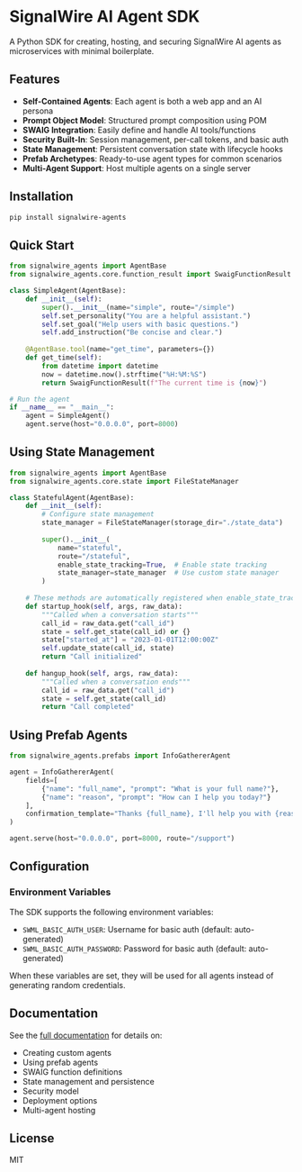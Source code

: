 # SignalWire AI Agent SDK

A Python SDK for creating, hosting, and securing SignalWire AI agents as microservices with minimal boilerplate.

## Features

- **Self-Contained Agents**: Each agent is both a web app and an AI persona
- **Prompt Object Model**: Structured prompt composition using POM
- **SWAIG Integration**: Easily define and handle AI tools/functions
- **Security Built-In**: Session management, per-call tokens, and basic auth
- **State Management**: Persistent conversation state with lifecycle hooks
- **Prefab Archetypes**: Ready-to-use agent types for common scenarios
- **Multi-Agent Support**: Host multiple agents on a single server

## Installation

```bash
pip install signalwire-agents
```

## Quick Start

```python
from signalwire_agents import AgentBase
from signalwire_agents.core.function_result import SwaigFunctionResult

class SimpleAgent(AgentBase):
    def __init__(self):
        super().__init__(name="simple", route="/simple")
        self.set_personality("You are a helpful assistant.")
        self.set_goal("Help users with basic questions.")
        self.add_instruction("Be concise and clear.")
    
    @AgentBase.tool(name="get_time", parameters={})
    def get_time(self):
        from datetime import datetime
        now = datetime.now().strftime("%H:%M:%S")
        return SwaigFunctionResult(f"The current time is {now}")

# Run the agent
if __name__ == "__main__":
    agent = SimpleAgent()
    agent.serve(host="0.0.0.0", port=8000)
```

## Using State Management

```python
from signalwire_agents import AgentBase
from signalwire_agents.core.state import FileStateManager

class StatefulAgent(AgentBase):
    def __init__(self):
        # Configure state management
        state_manager = FileStateManager(storage_dir="./state_data")
        
        super().__init__(
            name="stateful", 
            route="/stateful",
            enable_state_tracking=True,  # Enable state tracking
            state_manager=state_manager  # Use custom state manager
        )
    
    # These methods are automatically registered when enable_state_tracking=True
    def startup_hook(self, args, raw_data):
        """Called when a conversation starts"""
        call_id = raw_data.get("call_id")
        state = self.get_state(call_id) or {}
        state["started_at"] = "2023-01-01T12:00:00Z"
        self.update_state(call_id, state)
        return "Call initialized"
        
    def hangup_hook(self, args, raw_data):
        """Called when a conversation ends"""
        call_id = raw_data.get("call_id")
        state = self.get_state(call_id)
        return "Call completed"
```

## Using Prefab Agents

```python
from signalwire_agents.prefabs import InfoGathererAgent

agent = InfoGathererAgent(
    fields=[
        {"name": "full_name", "prompt": "What is your full name?"},
        {"name": "reason", "prompt": "How can I help you today?"}
    ],
    confirmation_template="Thanks {full_name}, I'll help you with {reason}."
)

agent.serve(host="0.0.0.0", port=8000, route="/support")
```

## Configuration

### Environment Variables

The SDK supports the following environment variables:

- `SWML_BASIC_AUTH_USER`: Username for basic auth (default: auto-generated)
- `SWML_BASIC_AUTH_PASSWORD`: Password for basic auth (default: auto-generated)

When these variables are set, they will be used for all agents instead of generating random credentials.

## Documentation

See the [full documentation](https://docs.signalwire.com/ai-agents) for details on:

- Creating custom agents
- Using prefab agents
- SWAIG function definitions
- State management and persistence
- Security model
- Deployment options
- Multi-agent hosting

## License

MIT
